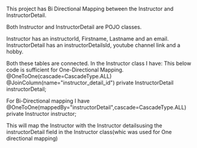 This project has Bi Directional Mapping between the Instructor and InstructorDetail.

Both Instructor and InstructorDetail are POJO classes.

Instructor has an instructorId, Firstname, Lastname and an email.
InstructorDetail has an instructorDetailsId, youtube channel link and a hobby.

Both these tables are connected. In the Instructor class I have:
This below code is sufficient for One-Directional Mapping.
@OneToOne(cascade=CascadeType.ALL)	
@JoinColumn(name="instructor_detail_id")
private InstructorDetail instructorDetail;

For Bi-Directional mapping I have
@OneToOne(mappedBy="instructorDetail",cascade=CascadeType.ALL)
private Instructor instructor;

This will map the Instructor with the Instructor detailsusing the instructorDetail field in the Instructor class(whic was used for One directional mapping)
	

